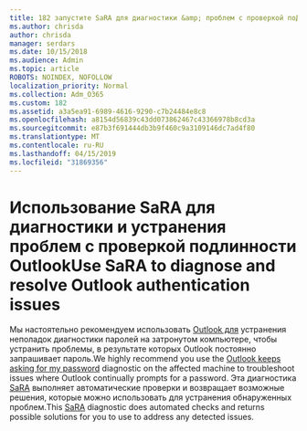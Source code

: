 ```yaml
---
title: 182 запустите SaRA для диагностики &amp; проблем с проверкой поДлинности Outlook.
ms.author: chrisda
author: chrisda
manager: serdars
ms.date: 10/15/2018
ms.audience: Admin
ms.topic: article
ROBOTS: NOINDEX, NOFOLLOW
localization_priority: Normal
ms.collection: Adm_O365
ms.custom: 182
ms.assetid: a3a5ea91-6989-4616-9290-c7b24484e8c8
ms.openlocfilehash: a8154d56839c43dd073862467c43366978b8cd3a
ms.sourcegitcommit: e87b3f691444db3b9f460c9a3109146dc7ad4f80
ms.translationtype: MT
ms.contentlocale: ru-RU
ms.lasthandoff: 04/15/2019
ms.locfileid: "31869356"
---
```

# <a name="use-sara-to-diagnose-and-resolve-outlook-authentication-issues"></a><span data-ttu-id="37c22-102">Использование SaRA для диагностики и устранения проблем с проверкой подлинности Outlook</span><span class="sxs-lookup"><span data-stu-id="37c22-102">Use SaRA to diagnose and resolve Outlook authentication issues</span></span>

<span data-ttu-id="37c22-103">Мы настоятельно рекомендуем использовать [Outlook для](https://aka.ms/SaRA-OutlookPwdPrompt-Alchemy) устранения неполадок диагностики паролей на затронутом компьютере, чтобы устранить проблемы, в результате которых Outlook постоянно запрашивает пароль.</span><span class="sxs-lookup"><span data-stu-id="37c22-103">We highly recommend you use the [Outlook keeps asking for my password](https://aka.ms/SaRA-OutlookPwdPrompt-Alchemy) diagnostic on the affected machine to troubleshoot issues where Outlook continually prompts for a password.</span></span> <span data-ttu-id="37c22-104">Эта диагностика [SaRA](https://diagnostics.office.com/#/) выполняет автоматические проверки и возвращает возможные решения, которые можно использовать для устранения обнаруженных проблем.</span><span class="sxs-lookup"><span data-stu-id="37c22-104">This [SaRA](https://diagnostics.office.com/#/) diagnostic does automated checks and returns possible solutions for you to use to address any detected issues.</span></span>
